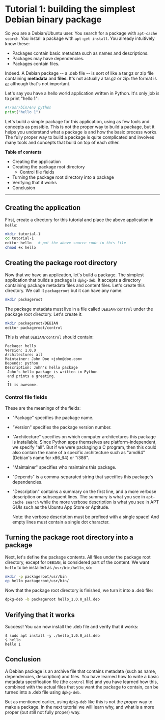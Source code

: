 # Tutorial 1: building the simplest Debian binary package

So you are a Debian/Ubuntu user. You search for a package with `apt-cache search`. You install a package with `apt-get install`. You already intuitively know these:

 * Packages contain basic metadata such as names and descriptions.
 * Packages may have dependencies.
 * Packages contain files.

Indeed. A Debian package -- a .deb file -- is sort of like a tar.gz or zip file containing **metadata** and **files**. It's not actually a tar.gz or zip: the format is [ar](https://en.wikipedia.org/wiki/Ar_(Unix)) although that's not important.

Let's say you have a hello world application written in Python. It's only job is to print "hello 1":

~~~python
#!/usr/bin/env python
print("hello 1")
~~~

Let's build a simple package for this application, using as few tools and concepts as possible. This is not the proper way to build a package, but it helps you understand what a package is and how the basic process works. The fully proper way to build a package is quite complicated and involves many tools and concepts that build on top of each other.

**Table of contents**

 * Creating the application
 * Creating the package root directory
   - Control file fields
 * Turning the package root directory into a package
 * Verifying that it works
 * Conclusion

---

## Creating the application

First, create a directory for this tutorial and place the above application in `hello`:

~~~bash
mkdir tutorial-1
cd tutorial-1
editor hello   # put the above source code in this file
chmod +x hello
~~~

## Creating the package root directory

Now that we have an application, let's build a package. The simplest application that builds a package is `dpkg-deb`. It accepts a directory containing package metadata files and content files. Let's create this directory. We call it `packageroot` but it can have any name.

~~~bash
mkdir packageroot
~~~

The package metadata must live in a file called `DEBIAN/control` under the package root directory. Let's create it:

~~~bash
mkdir packageroot/DEBIAN
editor packageroot/control
~~~

This is what `DEBIAN/control` should contain:

~~~
Package: hello
Version: 1.0.0
Architecture: all
Maintainer: John Doe <john@doe.com>
Depends: python
Description: John's hello package
 John's hello package is written in Python
 and prints a greeting.
 .
 It is awesome.
~~~

### Control file fields

These are the meanings of the fields:

 * "Package" specifies the package name.
 * "Version" specifies the package version number.
 * "Architecture" specifies on which computer architectures this package is installable. Since Python apps themselves are platform-independent, we specify "all". But if we were packaging a C program, then this could also contain the name of a specific architecture such as "amd64" (Debian's name for x86_64) or "i386".
 * "Maintainer" specifies who maintains this package.
 * "Depends" is a comma-separated string that specifies this package's dependencies.
 * "Description" contains a summary on the first line, and a more verbose description on subsequent lines. The summary is what you see in `apt-cache search` while the more verbose description is what you see in APT GUIs such as the Ubuntu App Store or Aptitude.

   Note: the verbose description must be prefixed with a single space! And empty lines must contain a single dot character.

## Turning the package root directory into a package

Next, let's define the package contents. All files under the package root directory, except for `DEBIAN`, is considered part of the content. We want `hello` to be installed as `/usr/bin/hello`, so:

~~~bash
mkdir -p packageroot/usr/bin
cp hello packageroot/usr/bin/
~~~

Now that the package root directory is finished, we turn it into a .deb file:

~~~bash
dpkg-deb -b packageroot hello_1.0.0_all.deb
~~~

## Verifying that it works

Success! You can now install the .deb file and verify that it works:

~~~
$ sudo apt install -y ./hello_1.0.0_all.deb
$ hello
hello 1
~~~

## Conclusion

A Debian package is an archive file that contains metadata (such as name, dependencies, description) and files. You have learned how to write a basic metadata specification file (the `control` file) and you have learned how this, combined with the actual files that you want the package to contain, can be turned into a .deb file using `dpkg-deb`.

But as mentioned earlier, using `dpkg-deb` like this is not the *proper* way to make a package. In the next tutorial we will learn why, and what is a more proper (but still not fully proper) way.
